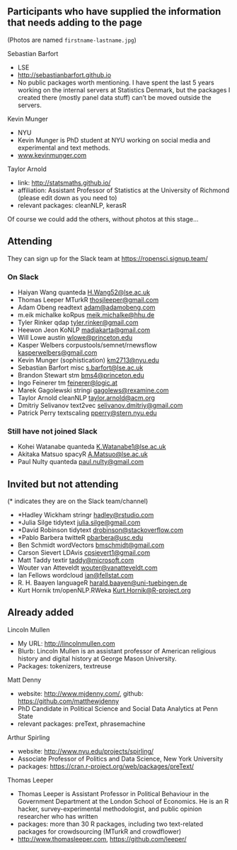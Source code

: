 ## Participants who have supplied the information that needs adding to the page

(Photos are named `firstname-lastname.jpg`)

Sebastian Barfort
- LSE
- http://sebastianbarfort.github.io
- No public packages worth mentioning. I have spent the last 5 years working on the internal servers at Statistics Denmark, but the packages I created there (mostly panel data stuff) can’t be moved outside the servers.

Kevin Munger
- NYU
- Kevin Munger is PhD student at NYU working on social media and experimental and text methods.
- www.kevinmunger.com

Taylor Arnold
- link: http://statsmaths.github.io/
- affiliation: Assistant Professor of Statistics at the University of Richmond (please edit down as you need to)
- relevant packages: cleanNLP, kerasR

Of course we could add the others, without photos at this stage...

## Attending

They can sign up for the Slack team at https://ropensci.signup.team/

### On Slack

- Haiyan Wang	quanteda	H.Wang52@lse.ac.uk
- Thomas Leeper	MTurkR	thosjleeper@gmail.com
- Adam Obeng	readtext	adam@adamobeng.com
- m.eik michalke	koRpus	meik.michalke@hhu.de
- Tyler Rinker	qdap	tyler.rinker@gmail.com
- Heewon Jeon	KoNLP	madjakarta@gmail.com
- Will Lowe	austin	wlowe@princeton.edu
- Kasper Welbers	corpustools/semnet/rnewsflow	kasperwelbers@gmail.com
- Kevin Munger	(sophistication)	km2713@nyu.edu
- Sebastian Barfort	misc	s.barfort@lse.ac.uk
- Brandon Stewart	stm	bms4@princeton.edu
- Ingo Feinerer	tm	feinerer@logic.at
- Marek Gagolewski	stringi	gagolews@rexamine.com
- Taylor Arnold	cleanNLP	taylor.arnold@acm.org
- Dmitriy Selivanov	text2vec	selivanov.dmitriy@gmail.com
- Patrick Perry	textscaling	pperry@stern.nyu.edu

### Still have not joined Slack

- Kohei Watanabe	quanteda	K.Watanabe1@lse.ac.uk
- Akitaka Matsuo	spacyR	A.Matsuo@lse.ac.uk
- Paul Nulty	quanteda	paul.nulty@gmail.com

## Invited but not attending

(* indicates they are on the Slack team/channel)

- *Hadley Wickham	stringr	hadley@rstudio.com
- *Julia Silge	tidytext	julia.silge@gmail.com
- *David Robinson	tidytext	drobinson@stackoverflow.com
- *Pablo Barbera	twitteR	pbarbera@usc.edu
- Ben Schmidt	wordVectors	bmschmidt@gmail.com
- Carson Sievert	LDAvis	cpsievert1@gmail.com
- Matt Taddy	textir	taddy@microsoft.com
- Wouter van Atteveldt		wouter@vanatteveldt.com
- Ian Fellows	wordcloud	ian@fellstat.com
- R. H. Baayen	languageR	harald.baayen@uni-tuebingen.de
- Kurt Hornik	tm/openNLP.RWeka	Kurt.Hornik@R-project.org


## Already added

Lincoln Mullen
- My URL: http://lincolnmullen.com
- Blurb: Lincoln Mullen is an assistant professor of American religious history and digital history at George Mason University.
- Packages: tokenizers, textreuse

Matt Denny
- website: http://www.mjdenny.com/, github: https://github.com/matthewjdenny
- PhD Candidate in Political Science and Social Data Analytics at Penn State
- relevant packages: preText, phrasemachine

Arthur Spirling
- website: http://www.nyu.edu/projects/spirling/
- Associate Professor of Politics and Data Science, New York University
- packages: https://cran.r-project.org/web/packages/preText/

Thomas Leeper
- Thomas Leeper is Assistant Professor in Political Behaviour in the Government Department at the London School of Economics. He is an R hacker, survey-experimental methodologist, and public opinion researcher who has written
- packages: more than 30 R packages, including two text-related packages for crowdsourcing (MTurkR and crowdflower)
- http://www.thomasleeper.com, https://github.com/leeper/
